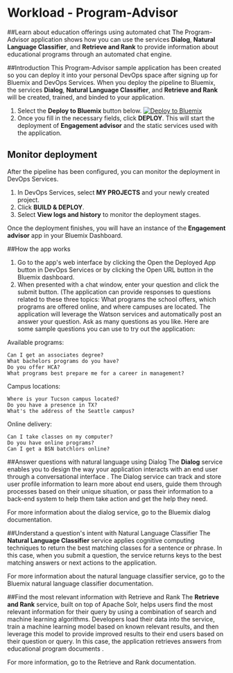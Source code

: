 # Workload - Program-Advisor

##Learn about education offerings using automated chat
The Program-Advisor application shows how you can use the services **Dialog**, **Natural Language Classifier**, and **Retrieve and Rank** to provide information about educational programs through an automated chat engine.

##Introduction
This Program-Advisor sample application has been created so you can deploy it into your personal DevOps space after signing up for Bluemix and DevOps Services. When you deploy the pipeline to Bluemix, the services **Dialog**, **Natural Language Classifier**, and **Retrieve and Rank** will be created, trained, and binded to your application. 

1. Select the **Deploy to Bluemix** button below.
[![Deploy to Bluemix](https://bluemix.net/deploy/button.png)](https://bluemix.net/deploy?repository=https://github.com/cfsworkload/engagement-advisor.git)
2.  Once you fill in the necessary fields, click **DEPLOY**. This will start the deployment of **Engagement advisor** and the static services used with the application.

## Monitor deployment

After the pipeline has been configured, you can monitor the deployment in DevOps Services.

1. In DevOps Services, select **MY PROJECTS** and your newly created project.
2. Click **BUILD & DEPLOY**.
3. Select **View logs and history** to monitor the deployment stages.

Once the deployment finishes, you will have an instance of the **Engagement advisor** app in your Bluemix Dashboard. 

##How the app works

1.  Go to the app's web interface by clicking the Open the Deployed App button in DevOps Services or by clicking the Open URL button in the Bluemix dashboard.
2. When presented with a chat window, enter your question and click the submit button. (The application can provide responses to questions related to these three topics: What programs the school offers, which programs are offered online, and where campuses are located. The application will leverage the Watson services and automatically post an answer your question. Ask as many questions as you like. Here are some sample questions you can use to try out the application:

Available programs:

	Can I get an associates degree?
	What bachelors programs do you have?
	Do you offer HCA?
	What programs best prepare me for a career in management?

Campus locations:

	Where is your Tucson campus located?
	Do you have a presence in TX?
	What's the address of the Seattle campus?
Online delivery:

	Can I take classes on my computer?
	Do you have online programs?
	Can I get a BSN batchlors online?


##Answer questions with natural language using Dialog
The **Dialog** service enables you to design the way your application interacts with an end user through a conversational interface . The Dialog service can track and store user profile information to learn more about end users, guide them through processes based on their unique situation, or pass their information to a back-end system to help them take action and get the help they need. 

For more information about the dialog service, go to the Bluemix dialog documentation.

##Understand a question's intent with Natural Language Classifier
The **Natural Language Classifier** service applies cognitive computing techniques to return the best matching classes for a sentence or phrase. In this case, when you submit a question, the service returns keys to the best matching answers or next actions to the application. 

For more information about the natural language classifier service, go to the Bluemix natural language classifier documentation.

##Find the most relevant information with Retrieve and Rank
The **Retrieve and Rank** service, built on top of Apache Solr,  helps users find the most relevant information for their query by using a combination of search and machine learning algorithms. Developers load their data into the service, train a machine learning model based on known relevant results, and then leverage this model to provide improved results to their end users based on their question or query. In this case, the application retrieves answers from educational program documents .

For more information, go to the Retrieve and Rank documentation.
